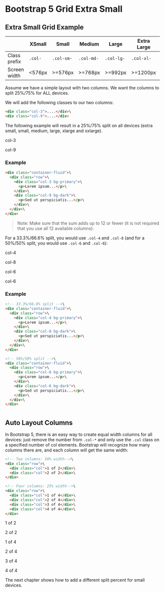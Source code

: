Bootstrap 5 Grid Extra Small
============================
Extra Small Grid Example
------------------------

|   | XSmall | Small | Medium | Large | Extra Large | XXL |
|---|---|---|---|---|---|---|
| Class prefix | `.col-` | `.col-sm-` | `.col-md-` | `.col-lg-` | `.col-xl-` | `.col-xxl-` |
| Screen width | <576px | >=576px | >=768px | >=992px | >=1200px | >=1400px |

Assume we have a simple layout with two columns. We want the columns to split 25%/75% for ALL devices.

We will add the following classes to our two columns:
``` html
<div class="col-3">....</div>\
<div class="col-9">....</div>
```
The following example will result in a 25%/75% split on all devices (extra small, small, medium, large, xlarge and xxlarge).

col-3

col-9

### Example
``` html
<div class="container-fluid">\
  <div class="row">\
    <div class="col-3 bg-primary">\
      <p>Lorem ipsum...</p>\
    </div>\
    <div class="col-9 bg-dark">\
      <p>Sed ut perspiciatis...</p>\
    </div>\
  </div>\
</div>
```
 
> Note: Make sure that the sum adds up to 12 or fewer (it is not required that you use all 12 available columns):

For a 33.3%/66.6% split, you would use `.col-4` and `.col-8` (and for a 50%/50% split, you would use `.col-6` and `.col-6`):

col-4

col-8

col-6

col-6

### Example
``` html
<!-- 33.3%/66.6% split -->\
<div class="container-fluid">\
  <div class="row">\
    <div class="col-4 bg-primary">\
      <p>Lorem ipsum...</p>\
    </div>\
    <div class="col-8 bg-dark">\
      <p>Sed ut perspiciatis...</p>\
    </div>\
  </div>\
</div>

<!-- 50%/50% split -->\
<div class="container-fluid">\
  <div class="row">\
    <div class="col-6 bg-primary">\
      <p>Lorem ipsum...</p>\
    </div>\
    <div class="col-6 bg-dark">\
      <p>Sed ut perspiciatis...</p>\
    </div>\
  </div>\
</div>
```
 
#

Auto Layout Columns
-------------------

In Bootstrap 5, there is an easy way to create equal width columns for all devices: just remove the number from `.col-*` and only use the `.col` class on a specified number of col elements. Bootstrap will recognize how many columns there are, and each column will get the same width:
``` html
<!-- Two columns: 50% width-->\
<div class="row">\
  <div class="col">1 of 2</div>\
  <div class="col">2 of 2</div>\
</div>

<!-- Four columns: 25% width-->\
<div class="row">\
  <div class="col">1 of 4</div>\
  <div class="col">2 of 4</div>\
  <div class="col">3 of 4</div>\
  <div class="col">4 of 4</div>\
</div>
```
1 of 2

2 of 2

1 of 4

2 of 4

3 of 4

4 of 4

 
The next chapter shows how to add a different split percent for small devices.